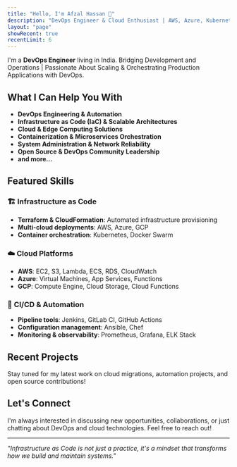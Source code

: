 ```yaml
---
title: "Hello, I'm Afzal Hassan 👋"
description: "DevOps Engineer & Cloud Enthusiast | AWS, Azure, Kubernetes, Terraform"
layout: "page"
showRecent: true
recentLimit: 6
---
```


I'm a **DevOps Engineer** living in India. Bridging Development and Operations | Passionate About Scaling & Orchestrating Production Applications with DevOps.


## What I Can Help You With

- **DevOps Engineering & Automation**
- **Infrastructure as Code (IaC) & Scalable Architectures**
- **Cloud & Edge Computing Solutions**
- **Containerization & Microservices Orchestration**
- **System Administration & Network Reliability**
- **Open Source & DevOps Community Leadership**
- **and more...**

## Featured Skills

### 🏗️ **Infrastructure as Code**
- **Terraform & CloudFormation**: Automated infrastructure provisioning
- **Multi-cloud deployments**: AWS, Azure, GCP
- **Container orchestration**: Kubernetes, Docker Swarm

### ☁️ **Cloud Platforms**
- **AWS**: EC2, S3, Lambda, ECS, RDS, CloudWatch
- **Azure**: Virtual Machines, App Services, Functions
- **GCP**: Compute Engine, Cloud Storage, Cloud Functions

### 🔄 **CI/CD & Automation**
- **Pipeline tools**: Jenkins, GitLab CI, GitHub Actions
- **Configuration management**: Ansible, Chef
- **Monitoring & observability**: Prometheus, Grafana, ELK Stack

## Recent Projects

Stay tuned for my latest work on cloud migrations, automation projects, and open source contributions!

## Let's Connect

I'm always interested in discussing new opportunities, collaborations, or just chatting about DevOps and cloud technologies. Feel free to reach out!

---

*"Infrastructure as Code is not just a practice, it's a mindset that transforms how we build and maintain systems."*